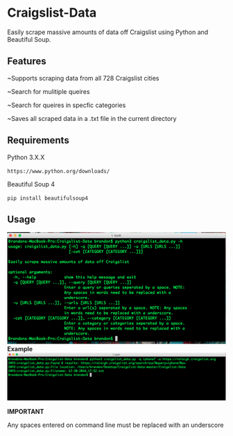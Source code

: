 # Craigslist-Data
Easily scrape massive amounts of data off Craigslist using Python and Beautiful Soup.
## Features 
~Supports scraping data from all 728 Craigslist cities

~Search for mulitiple queires

~Search for queires in specfic categories

~Saves all scraped data in a .txt file in the current directory 
## Requirements
Python 3.X.X 

`https://www.python.org/downloads/`

Beautiful Soup 4

`pip install beautifulsoup4`

## Usage
![alt tag](https://raw.githubusercontent.com/bandrews568/Craigslist-Data/master/usage1.png)
**Example**
![alt tag](https://raw.githubusercontent.com/bandrews568/Craigslist-Data/master/usage2.png)

**IMPORTANT**

Any spaces entered on command line must be replaced with an underscore
